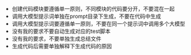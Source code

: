 - 创建代码模块要遵循单一原则，不同模块的代码要分开，不要混在一起
- 调用大模型提示词单独在prompt目录下生成，不要在代码中生成
- 调用大模型提示词要遵循单一原则，不要在同一个提示词中调用多个大模型
- 没有我的要求不要自动生成对应的test脚本
- 没有我的要求，不要单独生成总结文件
- 生成代码后需要单独解释下生成代码的原因